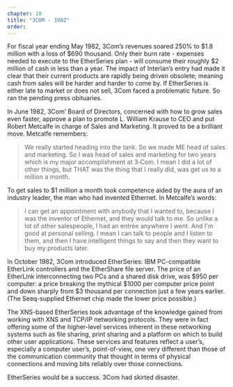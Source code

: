 ```yaml
---
chapter: 10
title: "3COM - 1982"
order: 
---
```


For fiscal year ending May 1982, 3Com’s revenues soared 250% to $1.8 million with a loss of $690 thousand. Only their burn rate - expenses needed to execute to the EtherSeries plan - will consume their roughly $2 million of cash in less than a year. The impact of Interlan’s entry had made it clear that their current products are rapidly being driven obsolete; meaning cash from sales will be harder and harder to come by. If EtherSeries is either late to market or does not sell, 3Com faced a problematic future. So ran the pending press obituaries.

In June 1982, 3Com’ Board of Directors, concerned with how to grow sales even faster, approve a plan to promote L. William Krause to CEO and put Robert Metcalfe in charge of Sales and Marketing. It proved to be a brilliant move. Metcalfe remembers:

>We really started heading into the tank. So we made ME head of sales and marketing. So I was head of sales and marketing for two years which is my major accomplishment at 3‑Com. I mean I did a lot of other things, but THAT was the thing that I really did, was get us to a million a month.

To get sales to $1 million a month took competence aided by the aura of an industry leader, the man who had invented Ethernet. In Metcalfe’s words:

>I can get an appointment with anybody that I wanted to, because I was the inventor of Ethernet, and they would talk to me. So unlike a lot of other salespeople, I had an entrée anywhere I went. And I'm good at personal selling. I mean I can talk to people and I listen to them, and then I have intelligent things to say and then they want to buy my products later.

In October 1982, 3Com introduced EtherSeries: IBM PC-compatible EtherLink controllers and the EtherShare file server. The price of an EtherLink interconnecting two PCs and a shared disk drive, was $950 per computer: a price breaking the mythical $1000 per computer price point and down sharply from $3 thousand per connection just a few years earlier. (The Seeq-supplied Ethernet chip made the lower price possible.)

The XNS-based EtherSeries took advantage of the knowledge gained from working with XNS and TCP/IP networking protocols. They were in fact offering some of the higher-level services inherent in these networking systems such as file sharing, print sharing and a platform on which to build other user applications. These services and features reflect a user’s, especially a computer user’s, point-of-view, one very different than those of the communication community that thought in terms of physical connections and moving bits reliably over those connections.

EtherSeries would be a success. 3Com had skirted disaster.
